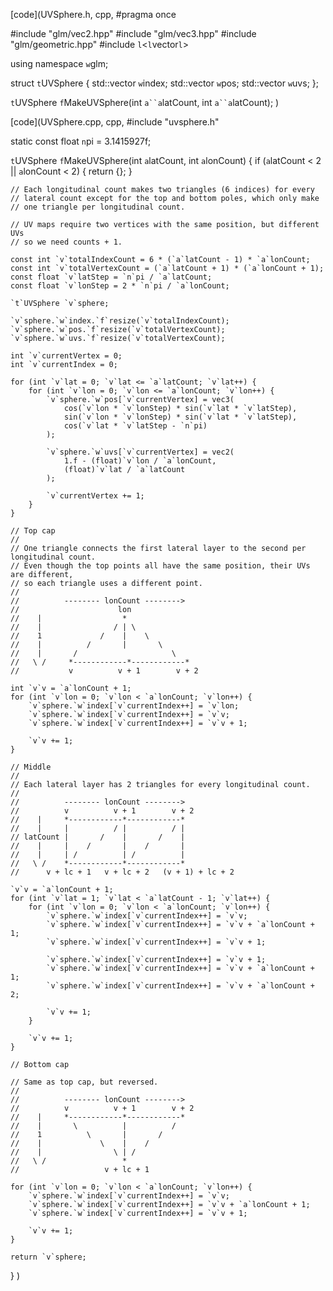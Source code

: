[code](UVSphere.h, cpp,
#pragma once

#include "glm/vec2.hpp"
#include "glm/vec3.hpp"
#include "glm/geometric.hpp"
#include `l`<`l`vector`l`>

using namespace `w`glm;

struct `t`UVSphere {
	std::vector<int> `w`index;
	std::vector<vec3> `w`pos;
	std::vector<vec2> `w`uvs;
};

`t`UVSphere `f`MakeUVSphere(int `a``a`latCount, int `a``a`latCount);
)

[code](UVSphere.cpp, cpp,
#include "uvsphere.h"

static const float `n`pi = 3.1415927f;

`t`UVSphere `f`MakeUVSphere(int `a`latCount, int `a`lonCount) {
	if (`a`latCount < 2 || `a`lonCount < 2) {
		return {};
	}

	// Each longitudinal count makes two triangles (6 indices) for every
	// lateral count except for the top and bottom poles, which only make
	// one triangle per longitudinal count.

	// UV maps require two vertices with the same position, but different UVs
	// so we need counts + 1.

	const int `v`totalIndexCount = 6 * (`a`latCount - 1) * `a`lonCount;
	const int `v`totalVertexCount = (`a`latCount + 1) * (`a`lonCount + 1);
	const float `v`latStep = `n`pi / `a`latCount;
	const float `v`lonStep = 2 * `n`pi / `a`lonCount;
 
	`t`UVSphere `v`sphere;

	`v`sphere.`w`index.`f`resize(`v`totalIndexCount);
	`v`sphere.`w`pos.`f`resize(`v`totalVertexCount);
	`v`sphere.`w`uvs.`f`resize(`v`totalVertexCount);
 
	int `v`currentVertex = 0;
	int `v`currentIndex = 0;

	for (int `v`lat = 0; `v`lat <= `a`latCount; `v`lat++) {
		for (int `v`lon = 0; `v`lon <= `a`lonCount; `v`lon++) {
			`v`sphere.`w`pos[`v`currentVertex] = vec3(
				cos(`v`lon * `v`lonStep) * sin(`v`lat * `v`latStep),
				sin(`v`lon * `v`lonStep) * sin(`v`lat * `v`latStep),
				cos(`v`lat * `v`latStep - `n`pi)
			);

			`v`sphere.`w`uvs[`v`currentVertex] = vec2(
				1.f - (float)`v`lon / `a`lonCount,
				(float)`v`lat / `a`latCount
			);

			`v`currentVertex += 1;
		}
	}
 
	// Top cap
	//
	// One triangle connects the first lateral layer to the second per longitudinal count.
	// Even though the top points all have the same position, their UVs are different,
	// so each triangle uses a different point.
	//
	//          -------- lonCount -------->
	//                      lon
	//    |                  *
	//    |                / | \
	//    1             /    |    \
	//    |          /       |       \
	//    |       /                     \
	//   \ /     *------------*------------*
	//           v          v + 1        v + 2
 
	int `v`v = `a`lonCount + 1;
	for (int `v`lon = 0; `v`lon < `a`lonCount; `v`lon++) {
		`v`sphere.`w`index[`v`currentIndex++] = `v`lon;
		`v`sphere.`w`index[`v`currentIndex++] = `v`v;
		`v`sphere.`w`index[`v`currentIndex++] = `v`v + 1;

		`v`v += 1;
	}

	// Middle
	//
	// Each lateral layer has 2 triangles for every longitudinal count.
	//
	//          -------- lonCount -------->
	//          v          v + 1        v + 2
	//    |     *------------*------------*
	//    |     |          / |          / |
	// latCount |       /    |       /    |
	//    |     |    /       |    /       |
	//    |     | /          | /          |
	//   \ /    *------------*------------*
	//      v + lc + 1   v + lc + 2   (v + 1) + lc + 2

	`v`v = `a`lonCount + 1;
	for (int `v`lat = 1; `v`lat < `a`latCount - 1; `v`lat++) {
		for (int `v`lon = 0; `v`lon < `a`lonCount; `v`lon++) {
			`v`sphere.`w`index[`v`currentIndex++] = `v`v;
			`v`sphere.`w`index[`v`currentIndex++] = `v`v + `a`lonCount + 1;
			`v`sphere.`w`index[`v`currentIndex++] = `v`v + 1;
 
			`v`sphere.`w`index[`v`currentIndex++] = `v`v + 1;
			`v`sphere.`w`index[`v`currentIndex++] = `v`v + `a`lonCount + 1;
			`v`sphere.`w`index[`v`currentIndex++] = `v`v + `a`lonCount + 2;

			`v`v += 1;
		}

		`v`v += 1;
	}

	// Bottom cap

	// Same as top cap, but reversed.
	//
	//          -------- lonCount -------->
	//          v          v + 1        v + 2
	//    |     *------------*------------*
	//    |       \          |          /
	//    1          \       |       /
	//    |             \    |    /
	//    |                \ | /
	//   \ /                 *
	//                   v + lc + 1
 
	for (int `v`lon = 0; `v`lon < `a`lonCount; `v`lon++) {
		`v`sphere.`w`index[`v`currentIndex++] = `v`v;
		`v`sphere.`w`index[`v`currentIndex++] = `v`v + `a`lonCount + 1;
		`v`sphere.`w`index[`v`currentIndex++] = `v`v + 1;

		`v`v += 1;
	}
 
	return `v`sphere;
}
)